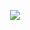 <p align="center" style="width:'100px',height:'24px'">
  <img src="https://cdn.dribbble.com/users/106272/screenshots/1874860/hey-there.gif"/>
</p>
<!---
Misbah-bagban/Misbah-bagban is a ✨ special ✨ repository because its `README.md` (this file) appears on your GitHub profile.
You can click the Preview link to take a look at your changes.
--->
